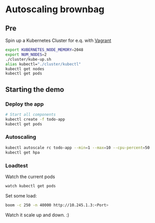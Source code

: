 # Autoscaling brownbag

## Pre

Spin up a Kubernetes Cluster for e.q. with [Vagrant](https://github.com/kubernetes/kubernetes/blob/v1.2.4/docs/devel/developer-guides/vagrant.md)

```bash
export KUBERNETES_NODE_MEMORY=2048
export NUM_NODES=2
./cluster/kube-up.sh
alias kubectl="./cluster/kubectl"
kubectl get nodes
kubectl get pods
```

## Starting the demo

### Deploy the app

```bash
# Start all components
kubectl create -f todo-app
kubectl get pods
```

### Autoscaling

```bash
kubectl autoscale rc todo-app --min=1 --max=10 --cpu-percent=50
kubectl get hpa
```

### Loadtest

Watch the current pods

```bash
watch kubectl get pods
```

Set some load:

```bash
boom -c 250 -n 40000 http://10.245.1.3:<Port>
```

Watch it scale up and down. :)
